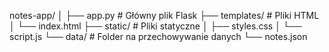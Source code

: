 notes-app/
│
├── app.py              # Główny plik Flask
├── templates/          # Pliki HTML
│   └── index.html
├── static/             # Pliki statyczne
│   ├── styles.css
│   └── script.js
└── data/               # Folder na przechowywanie danych
    └── notes.json
